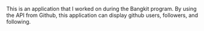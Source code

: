 This is an application that I worked on during the Bangkit program. By using the API from Github, this application can display github users, followers, and following.
